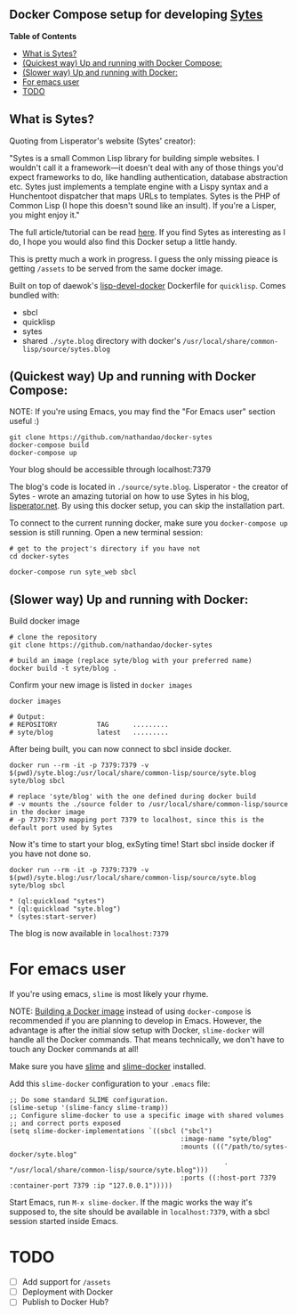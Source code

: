 Docker Compose setup for developing [Sytes](https://github.com/mishoo/sytes)
---

<!-- markdown-toc start - Don't edit this section. Run M-x markdown-toc-refresh-toc -->
**Table of Contents**

- [What is Sytes?](#what-is-sytes)
- [(Quickest way) Up and running with Docker Compose:](#quickest-way-up-and-running-with-docker-compose)
- [(Slower way) Up and running with Docker:](#slower-way-up-and-running-with-docker)
- [For emacs user](#for-emacs-user)
- [TODO](#todo)

<!-- markdown-toc end -->


## What is Sytes? ##

Quoting from Lisperator's website (Sytes' creator):

"Sytes is a small Common Lisp library for building simple websites. I wouldn't call
it a framework—it doesn't deal with any of those things you'd expect frameworks to do,
like handling authentication, database abstraction etc. Sytes just implements a
template engine with a Lispy syntax and a Hunchentoot dispatcher that maps URLs to
templates. Sytes is the PHP of Common Lisp (I hope this doesn't sound like an insult).
If you're a Lisper, you might enjoy it."

The full article/tutorial can be read [here](http://lisperator.net/sytes/). If you find
Sytes as interesting as I do, I hope you would also find this Docker setup a little handy.

This is pretty much a work in progress. I guess the only missing pieace is getting
`/assets` to be served from the same docker image.

Built on top of daewok's [lisp-devel-docker](https://github.com/daewok/lisp-devel-docker)
Dockerfile for `quicklisp`. Comes bundled with:

- sbcl
- quicklisp
- sytes
- shared `./syte.blog` directory with docker's `/usr/local/share/common-lisp/source/sytes.blog`


## (Quickest way) Up and running with Docker Compose: ##

NOTE: If you're using Emacs, you may find the "For Emacs user" section useful :)

```
git clone https://github.com/nathandao/docker-sytes
docker-compose build
docker-compose up
```

Your blog should be accessible through localhost:7379

The blog's code is located in `./source/syte.blog`. Lisperator -
the creator of Sytes - wrote an amazing tutorial on how to use Sytes
in his blog, [lisperator.net](http://lisperator.net/sytes/tutorial/hello-world).
By using this docker setup, you can skip the installation part.

To connect to the current running docker, make sure you `docker-compose up`
session is still running. Open a new terminal session:

```
# get to the project's directory if you have not
cd docker-sytes

docker-compose run syte_web sbcl
```

## (Slower way) Up and running with Docker: ##

Build docker image

```
# clone the repository
git clone https://github.com/nathandao/docker-sytes

# build an image (replace syte/blog with your preferred name)
docker build -t syte/blog .
```

Confirm your new image is listed in `docker images`

```
docker images

# Output:
# REPOSITORY          TAG      .........
# syte/blog           latest   .........
```

After being built, you can now connect to sbcl inside docker.

```
docker run --rm -it -p 7379:7379 -v $(pwd)/syte.blog:/usr/local/share/common-lisp/source/syte.blog syte/blog sbcl

# replace 'syte/blog' with the one defined during docker build
# -v mounts the ./source folder to /usr/local/share/common-lisp/source in the docker image
# -p 7379:7379 mapping port 7379 to localhost, since this is the default port used by Sytes
```

Now it's time to start your blog, exSyting time! Start sbcl inside docker if you have not done so.

```
docker run --rm -it -p 7379:7379 -v $(pwd)/syte.blog:/usr/local/share/common-lisp/source/syte.blog syte/blog sbcl

* (ql:quickload "sytes")
* (ql:quickload "syte.blog")
* (sytes:start-server)
```

The blog is now available in `localhost:7379`

# For emacs user #

If you're using emacs, `slime` is most likely your rhyme.

NOTE: [Building a Docker image](#slower-way-up-and-running-with-docker) instead of using
`docker-compose` is recommended if you are planning to develop in Emacs. However, the
advantage is after the initial slow setup with Docker, `slime-docker` will handle all the
Docker commands. That means technically, we don't have to touch any Docker commands at all!

Make sure you have [slime](https://common-lisp.net/project/slime/) and
[slime-docker](https://github.com/daewok/slime-docker) installed.

Add this `slime-docker` configuration to your `.emacs` file:

```
;; Do some standard SLIME configuration.
(slime-setup '(slime-fancy slime-tramp))
;; Configure slime-docker to use a specific image with shared volumes
;; and correct ports exposed
(setq slime-docker-implementations `((sbcl ("sbcl")
                                           :image-name "syte/blog"
                                           :mounts ((("/path/to/sytes-docker/syte.blog"
                                                      . "/usr/local/share/common-lisp/source/syte.blog")))
                                           :ports ((:host-port 7379 :container-port 7379 :ip "127.0.0.1")))))
```

Start Emacs, run `M-x slime-docker`. If the magic works the way it's supposed to, the site
should be available in `localhost:7379`, with a sbcl session started inside Emacs.

# TODO #

- [ ] Add support for `/assets`
- [ ] Deployment with Docker
- [ ] Publish to Docker Hub?
